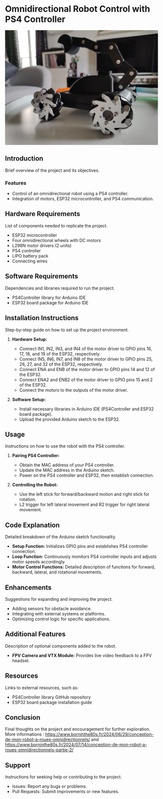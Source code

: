 # Omnidirectional Robot Control with PS4 Controller

![Robot](https://github.com/mike37510/OmnidirectionalRobot/blob/main/448396422_1244862013344547_5515443539340075409_n.jpg)

## Introduction
Brief overview of the project and its objectives.

### Features
- Control of an omnidirectional robot using a PS4 controller.
- Integration of motors, ESP32 microcontroller, and PS4 communication.

## Hardware Requirements
List of components needed to replicate the project.

- ESP32 microcontroller
- Four omnidirectional wheels with DC motors
- L298N motor drivers (2 units)
- PS4 controller
- LIPO battery pack
- Connecting wires

## Software Requirements
Dependencies and libraries required to run the project.

- PS4Controller library for Arduino IDE
- ESP32 board package for Arduino IDE

## Installation Instructions
Step-by-step guide on how to set up the project environment.

1. **Hardware Setup:**
   - Connect IN1, IN2, IN3, and IN4 of the motor driver to GPIO pins 16, 17, 18, and 19 of the ESP32, respectively.
   - Connect IN5, IN6, IN7, and IN8 of the motor driver to GPIO pins 25, 26, 27, and 32 of the ESP32, respectively.
   - Connect ENA and ENB of the motor driver to GPIO pins 14 and 12 of the ESP32.
   - Connect ENA2 and ENB2 of the motor driver to GPIO pins 15 and 2 of the ESP32.
   - Connect the motors to the outputs of the motor driver.

2. **Software Setup:**
   - Install necessary libraries in Arduino IDE (PS4Controller and ESP32 board package).
   - Upload the provided Arduino sketch to the ESP32.

## Usage
Instructions on how to use the robot with the PS4 controller.

1. **Pairing PS4 Controller:**
   - Obtain the MAC address of your PS4 controller.
   - Update the MAC address in the Arduino sketch.
   - Power on the PS4 controller and ESP32, then establish connection.

2. **Controlling the Robot:**
   - Use the left stick for forward/backward motion and right stick for rotation.
   - L2 trigger for left lateral movement and R2 trigger for right lateral movement.

## Code Explanation
Detailed breakdown of the Arduino sketch functionality.

- **Setup Function:** Initializes GPIO pins and establishes PS4 controller connection.
- **Loop Function:** Continuously monitors PS4 controller inputs and adjusts motor speeds accordingly.
- **Motor Control Functions:** Detailed description of functions for forward, backward, lateral, and rotational movements.

## Enhancements
Suggestions for expanding and improving the project.

- Adding sensors for obstacle avoidance.
- Integrating with external systems or platforms.
- Optimizing control logic for specific applications.

## Additional Features
Description of optional components added to the robot.

- **FPV Camera and VTX Module:** Provides live video feedback to a FPV headset.

## Resources
Links to external resources, such as:
- PS4Controller library GitHub repository
- ESP32 board package installation guide

## Conclusion
Final thoughts on the project and encouragement for further exploration.
More informations : https://www.borninthe80s.fr/2024/06/29/conception-de-mon-robot-a-roues-omnidirectionnels/ and https://www.borninthe80s.fr/2024/07/14/conception-de-mon-robot-a-roues-omnidirectionnels-partie-2/

## Support
Instructions for seeking help or contributing to the project.

- Issues: Report any bugs or problems.
- Pull Requests: Submit improvements or new features.


